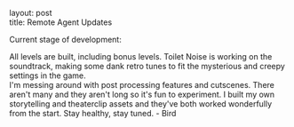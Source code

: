 layout: post	
title: Remote Agent Updates

Current stage of development: 

All levels are built, including bonus levels. Toilet Noise is working on the soundtrack, making some dank retro tunes to fit the mysterious and creepy settings in the game.<br>
I'm messing around with post processing features and cutscenes. There aren't many and they aren't long so it's fun to experiment. I built my own storytelling and theaterclip assets and they've both worked wonderfully from the start. Stay  healthy, stay tuned. - Bird
